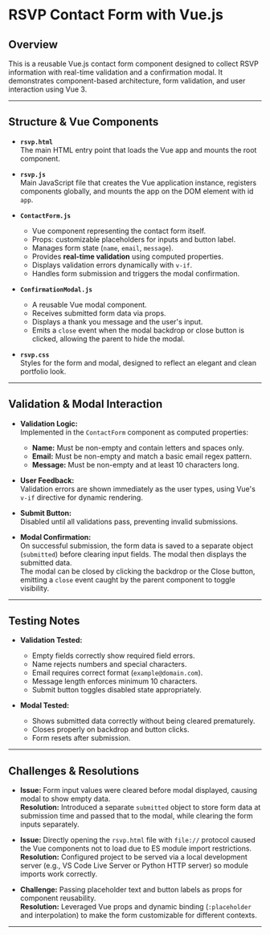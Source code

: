 # RSVP Contact Form with Vue.js

## Overview

This is a reusable Vue.js contact form component designed to collect RSVP information with real-time validation and a confirmation modal. It demonstrates component-based architecture, form validation, and user interaction using Vue 3.

---

## Structure & Vue Components

- **`rsvp.html`**  
  The main HTML entry point that loads the Vue app and mounts the root component.

- **`rsvp.js`**  
  Main JavaScript file that creates the Vue application instance, registers components globally, and mounts the app on the DOM element with id `app`.

- **`ContactForm.js`**  
  - Vue component representing the contact form itself.  
  - Props: customizable placeholders for inputs and button label.  
  - Manages form state (`name`, `email`, `message`).  
  - Provides **real-time validation** using computed properties.  
  - Displays validation errors dynamically with `v-if`.  
  - Handles form submission and triggers the modal confirmation.

- **`ConfirmationModal.js`**  
  - A reusable Vue modal component.  
  - Receives submitted form data via props.  
  - Displays a thank you message and the user's input.  
  - Emits a `close` event when the modal backdrop or close button is clicked, allowing the parent to hide the modal.

- **`rsvp.css`**  
  Styles for the form and modal, designed to reflect an elegant and clean portfolio look.

---

## Validation & Modal Interaction

- **Validation Logic:**  
  Implemented in the `ContactForm` component as computed properties:  
  - **Name:** Must be non-empty and contain letters and spaces only.  
  - **Email:** Must be non-empty and match a basic email regex pattern.  
  - **Message:** Must be non-empty and at least 10 characters long.

- **User Feedback:**  
  Validation errors are shown immediately as the user types, using Vue's `v-if` directive for dynamic rendering.

- **Submit Button:**  
  Disabled until all validations pass, preventing invalid submissions.

- **Modal Confirmation:**  
  On successful submission, the form data is saved to a separate object (`submitted`) before clearing input fields. The modal then displays the submitted data.  
  The modal can be closed by clicking the backdrop or the Close button, emitting a `close` event caught by the parent component to toggle visibility.

---

## Testing Notes

- **Validation Tested:**  
  - Empty fields correctly show required field errors.  
  - Name rejects numbers and special characters.  
  - Email requires correct format (`example@domain.com`).  
  - Message length enforces minimum 10 characters.  
  - Submit button toggles disabled state appropriately.

- **Modal Tested:**  
  - Shows submitted data correctly without being cleared prematurely.  
  - Closes properly on backdrop and button clicks.  
  - Form resets after submission.

---

## Challenges & Resolutions

- **Issue:** Form input values were cleared before modal displayed, causing modal to show empty data.  
  **Resolution:** Introduced a separate `submitted` object to store form data at submission time and passed that to the modal, while clearing the form inputs separately.

- **Issue:** Directly opening the `rsvp.html` file with `file://` protocol caused the Vue components not to load due to ES module import restrictions.  
  **Resolution:** Configured project to be served via a local development server (e.g., VS Code Live Server or Python HTTP server) so module imports work correctly.

- **Challenge:** Passing placeholder text and button labels as props for component reusability.  
  **Resolution:** Leveraged Vue props and dynamic binding (`:placeholder` and interpolation) to make the form customizable for different contexts.

---
